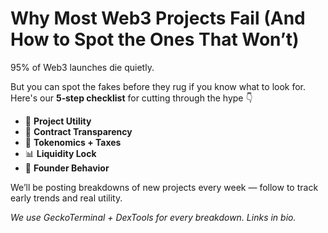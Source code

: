 # Why Most Web3 Projects Fail (And How to Spot the Ones That Won’t)

95% of Web3 launches die quietly.

But you can spot the fakes before they rug if you know what to look for.  
Here's our **5‑step checklist** for cutting through the hype 👇  

- 🧠 **Project Utility**  
- 🔐 **Contract Transparency**  
- 🧪 **Tokenomics + Taxes**  
- 📊 **Liquidity Lock**  
- 👀 **Founder Behavior**

We’ll be posting breakdowns of new projects every week — follow to track early trends and real utility.

_We use GeckoTerminal + DexTools for every breakdown. Links in bio._
